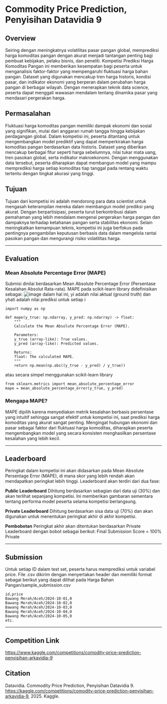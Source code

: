 # Commodity Price Prediction, Penyisihan Datavidia 9
## Overview
Seiring dengan meningkatnya volatilitas pasar pangan global, memprediksi harga komoditas pangan dengan akurat menjadi tantangan penting bagi pembuat kebijakan, pelaku bisnis, dan peneliti. Kompetisi Prediksi Harga Komoditas Pangan ini memberikan kesempatan bagi peserta untuk menganalisis faktor-faktor yang mempengaruhi fluktuasi harga bahan pangan. Dataset yang digunakan mencakup tren harga historis, kondisi pasar, dan indikator ekonomi yang berperan dalam perubahan harga pangan di berbagai wilayah. Dengan menerapkan teknik data science, peserta dapat menggali wawasan mendalam tentang dinamika pasar yang mendasari pergerakan harga.
## Permasalahan
Fluktuasi harga komoditas pangan memiliki dampak ekonomi dan sosial yang signifikan, mulai dari anggaran rumah tangga hingga kebijakan perdagangan global. Dalam kompetisi ini, peserta ditantang untuk mengembangkan model prediktif yang dapat memperkirakan harga komoditas pangan berdasarkan data historis. Dataset yang diberikan mencakup berbagai fitur seperti harga sebelumnya, nilai tukar mata uang, tren pasokan global, serta indikator makroekonomi. Dengan menggunakan data tersebut, peserta diharapkan dapat membangun model yang mampu memprediksi harga setiap komoditas tiap tanggal pada rentang waktu tertentu dengan tingkat akurasi yang tinggi.
## Tujuan
Tujuan dari kompetisi ini adalah mendorong para data scientist untuk mengasah keterampilan mereka dalam membangun model prediksi yang akurat. Dengan berpartisipasi, peserta turut berkontribusi dalam pemahaman yang lebih mendalam mengenai pergerakan harga pangan dan dampaknya terhadap ketahanan pangan serta stabilitas ekonomi. Selain meningkatkan kemampuan teknis, kompetisi ini juga berfokus pada pentingnya pengambilan keputusan berbasis data dalam mengelola rantai pasokan pangan dan mengurangi risiko volatilitas harga.

---

## Evaluation
### Mean Absolute Percentage Error (MAPE)
Submisi dinilai berdasarkan Mean Absolute Percentage Error (Persentase Kesalahan Absolut Rata-rata). MAPE pada scikit-learn library didefinisikan sebagai:
![image](https://github.com/user-attachments/assets/62462714-0345-4022-b227-62dbbc2a18dd)
dalam hal ini, yi adalah nilai aktual (ground truth) dan yhati adalah nilai prediksi untuk setiap i
```
import numpy as np

def mape(y_true: np.ndarray, y_pred: np.ndarray) -> float:
    """
    Calculate the Mean Absolute Percentage Error (MAPE).

    Parameters:
    y_true (array-like): True values.
    y_pred (array-like): Predicted values.

    Returns:
    float: The calculated MAPE.
    """
    return np.mean(np.abs((y_true - y_pred) / y_true))

```

atau secara simpel menggunakan scikit-learn library

```
from sklearn.metrics import mean_absolute_percentage_error
mape = mean_absolute_percentage_error(y_true, y_pred)
```
### Mengapa MAPE?
MAPE dipilih karena menyediakan metrik kesalahan berbasis persentase yang intuitif sehingga sangat efektif untuk kompetisi ini, saat prediksi harga komoditas yang akurat sangat penting. Mengingat hubungan ekonomi dan pasar sebagai faktor dari fluktuasi harga komoditas, diharapkan peserta mengembangkan model yang secara konsisten menghasilkan persentase kesalahan yang lebih kecil.

---

## Leaderboard
Peringkat dalam kompetisi ini akan didasarkan pada Mean Absolute Persentage Error (MAPE), di mana skor yang lebih rendah akan mendapatkan peringkat lebih tinggi. Leaderboard akan terdiri dari dua fase:

**Public Leaderboard**
Dihitung berdasarkan sebagian dari data uji (30%) dan akan terlihat sepanjang kompetisi. Ini memberikan gambaran sementara tentang performa model peserta selama kompetisi berlangsung.

**Private Leaderboard**
Dihitung berdasarkan sisa data uji (70%) dan akan digunakan untuk menentukan peringkat akhir di akhir kompetisi.

**Pembobotan**
Peringkat akhir akan ditentukan berdasarkan Private Leaderboard dengan bobot sebagai berikut: Final Submission Score = 100% Private

---

## Submission
Untuk setiap ID dalam test set, peserta harus memprediksi untuk variabel price. File .csv dikirim dengan menyertakan header dan memiliki format sebagai berikut yang dapat dilihat pada Harga Bahan Pangan/sample_submission.csv
```
id,price
Bawang Merah/Aceh/2024-10-01,0
Bawang Merah/Aceh/2024-10-02,0
Bawang Merah/Aceh/2024-10-03,0
Bawang Merah/Aceh/2024-10-04,0
Bawang Merah/Aceh/2024-10-05,0
etc.
```

---

## Competition Link
https://www.kaggle.com/competitions/comodity-price-prediction-penyisihan-arkavidia-9

## Citation
Datavidia. Commodity Price Prediction, Penyisihan Datavidia 9. https://kaggle.com/competitions/comodity-price-prediction-penyisihan-arkavidia-9, 2025. Kaggle.
